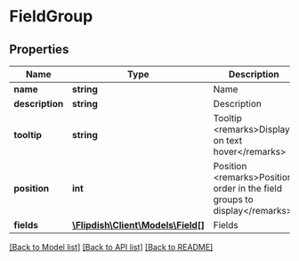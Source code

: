 # FieldGroup

## Properties
Name | Type | Description | Notes
------------ | ------------- | ------------- | -------------
**name** | **string** | Name | 
**description** | **string** | Description | [optional] 
**tooltip** | **string** | Tooltip  &lt;remarks&gt;Displays on text hover&lt;/remarks&gt; | [optional] 
**position** | **int** | Position  &lt;remarks&gt;Position order in the field groups to display&lt;/remarks&gt; | 
**fields** | [**\Flipdish\\Client\Models\Field[]**](Field.md) | Fields | [optional] 

[[Back to Model list]](../README.md#documentation-for-models) [[Back to API list]](../README.md#documentation-for-api-endpoints) [[Back to README]](../README.md)


